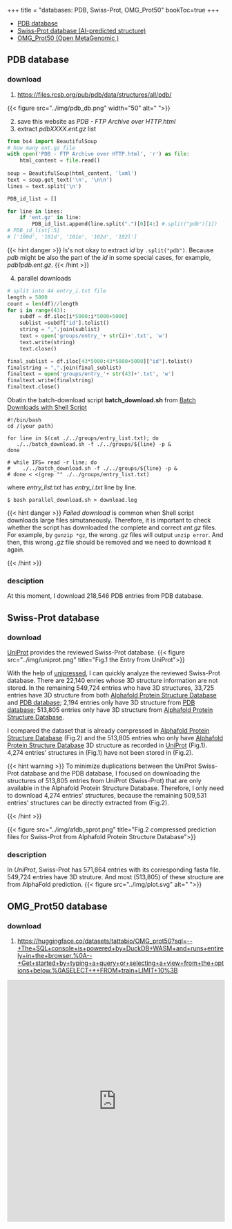 +++
title = "databases: PDB, Swiss-Prot, OMG_Prot50"
bookToc=true
+++
- [PDB database](#pdb-database)
- [Swiss-Prot database (AI-predicted structure)](#swiss-prot-database)
- [OMG_Prot50 (Open MetaGenomic )]()


## PDB database
### download
1. https://files.rcsb.org/pub/pdb/data/structures/all/pdb/

{{< figure src="../img/pdb_db.png" width="50" alt=" ">}}

2. save this website as *PDB - FTP Archive over HTTP.html*
3. extract *pdbXXXX.ent.gz* list
```python
from bs4 import BeautifulSoup
# how many ent.gz file
with open('PDB - FTP Archive over HTTP.html', 'r') as file:
    html_content = file.read()
    
soup = BeautifulSoup(html_content, 'lxml')
text = soup.get_text('\n', '\n\n')
lines = text.split('\n')

PDB_id_list = []

for line in lines:
    if 'ent.gz' in line:
        PDB_id_list.append(line.split(".")[0][4:] #.split("pdb")[1])
# PDB_id_list[:5]
# ['100d', '101d', '101m', '102d', '102l']
```
{{< hint danger >}}
Is's not okay to extract *id* by `.split("pdb")`. Because *pdb* might be also the part of the *id* in some special cases, for example, *pdb1pdb.ent.gz*.
{{< /hint >}}

4. parallel downloads
```python
# split into 44 entry_i.txt file
length = 5000
count = len(df)//length
for i in range(43):
    subdf = df.iloc[i*5000:i*5000+5000]
    sublist =subdf["id"].tolist()
    string = ",".join(sublist)
    text = open('groups/entry_'+ str(i)+'.txt', 'w')
    text.write(string)
    text.close()

final_sublist = df.iloc[43*5000:43*5000+5000]["id"].tolist()
finalstring = ",".join(final_sublist)
finaltext = open('groups/entry_'+ str(43)+'.txt', 'w')
finaltext.write(finalstring)
finaltext.close()
```
 Obatin the batch-download script **batch_download.sh** from [Batch Downloads with Shell Script](https://www.rcsb.org/docs/programmatic-access/batch-downloads-with-shell-script)

```shell
#!/bin/bash
cd /(your path)

for line in $(cat ./../groups/entry_list.txt); do
   ./../batch_download.sh -f ./../groups/${line} -p &
done

# while IFS= read -r line; do
#    ./../batch_download.sh -f ./../groups/${line} -p &
# done < <(grep "" ./../groups/entry_list.txt)
```
where *entry_list.txt* has *entry_i.txt* line by line.
```shell
$ bash parallel_download.sh > download.log 
```
{{< hint danger >}}
*Failed download* is common when Shell script downloads large files simutaneously. Therefore, it is important to check whether the script has downloaded the complete and correct *ent.gz* files. For example, by `gunzip *gz`, the wrong *.gz* files will output `unzip error`. And then, this wrong *.gz* file should be removed and we need to download it again.

{{< /hint >}}


### desciption
At this moment, I download 218,546 PDB entries from PDB database. 








## Swiss-Prot database
### download
[UniProt](https://www.uniprot.org/uniprotkb?query=*&facets=reviewed%3Atrue) provides the reviewed Swiss-Prot database.
{{< figure src="../img/uniprot.png" title="Fig.1 the Entry from UniProt">}}


With the help of [unipressed](https://github.com/multimeric/Unipressed), I can quickly analyze the reviewed Swiss-Prot database. There are 22,140 enries whose 3D structure information are not stored. In the remaining 549,724 entries who have 3D structures, 33,725 entries have 3D structure from both [Alphafold Protein Structure Database](https://alphafold.ebi.ac.uk/download#swissprot-section) and [PDB database](https://www.rcsb.org/docs/programmatic-access/file-download-services); 2,194 entries only have 3D structure from [PDB database](https://www.rcsb.org/docs/programmatic-access/file-download-services); 513,805 entries only have 3D structure from [Alphafold Protein Structure Database](https://alphafold.ebi.ac.uk/download#swissprot-section).

I compared the dataset that is already compressed in [Alphafold Protein Structure Database](https://alphafold.ebi.ac.uk/download#swissprot-section) (Fig.2) and the 513,805 entries who only have [Alphafold Protein Structure Database](https://alphafold.ebi.ac.uk/download#swissprot-section) 3D structure as recorded in [UniProt](https://www.uniprot.org/uniprotkb?query=*&facets=reviewed%3Atrue) (Fig.1). 4,274 entries' structures in (Fig.1) have not been stored in (Fig.2). 

{{< hint warning >}}
To minimize duplications between the UniProt Swiss-Prot database and the PDB database, I focused on downloading the structures of 513,805 entries from UniProt (Swiss-Prot) that are only available in the Alphafold Protein Structure Database. Therefore, I only need to download 4,274 entries' structures, because the remaining 509,531 entries' structures can be directly extracted from (Fig.2).


{{< /hint >}}

{{< figure src="../img/afdb_sprot.png" title="Fig.2 compressed prediction files for Swiss-Prot from Alphafold Protein Structure Database">}}







### description
In *UniProt*,  Swiss-Prot has 571,864 entries with its corresponding fasta file. 549,724 entries have 3D struture. And most (513,805) of these structure are from AlphaFold prediction.
{{< figure src="../img/plot.svg" alt=" ">}}



## OMG_Prot50 database
### download
1. https://huggingface.co/datasets/tattabio/OMG_prot50?sql=--+The+SQL+console+is+powered+by+DuckDB+WASM+and+runs+entirely+in+the+browser.%0A--+Get+started+by+typing+a+query+or+selecting+a+view+from+the+options+below.%0ASELECT+*+FROM+train+LIMIT+10%3B

<iframe
  src="https://huggingface.co/datasets/tattabio/OMG_prot50/embed/viewer/default/train"
  frameborder="0"
  width="100%"
  height="560px"
></iframe>